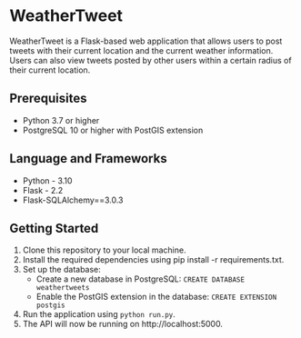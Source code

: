 # WeatherTweet

WeatherTweet is a Flask-based web application that allows users to post tweets with their current location and the current weather information. Users can also view tweets posted by other users within a certain radius of their current location.

## Prerequisites
- Python 3.7 or higher
- PostgreSQL 10 or higher with PostGIS extension

## Language and Frameworks

- Python - 3.10
- Flask - 2.2
- Flask-SQLAlchemy==3.0.3

## Getting Started

1. Clone this repository to your local machine.
2. Install the required dependencies using pip install -r requirements.txt.
3. Set up the database:
    - Create a new database in PostgreSQL: `CREATE DATABASE weathertweets`
    - Enable the PostGIS extension in the database: `CREATE EXTENSION postgis`
4. Run the application using `python run.py`.
5. The API will now be running on http://localhost:5000.
